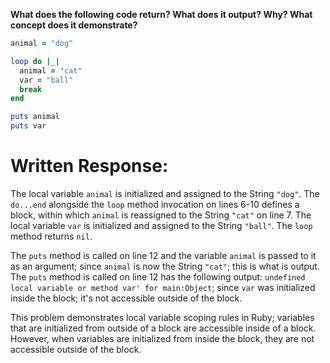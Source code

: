 **What does the following code return? What does it output? Why? What concept does it demonstrate?**

```ruby
animal = "dog"

loop do |_|
  animal = "cat"
  var = "ball"
  break
end

puts animal
puts var
```
# Written Response:

The local variable `animal` is initialized and assigned to the String `"dog"`. The `do...end` alongside the `loop` method invocation on lines 6-10 defines a block, within which `animal` is reassigned to the String `"cat"` on line 7. The local variable `var` is initialized and assigned to the String `"ball"`. The `loop` method returns `nil`.

The `puts` method is called on line 12 and the variable `animal` is passed to it as an argument; since `animal` is now the String `"cat"`; this is what is output. The `puts` method is called on line 12 has the following output: `undefined local variable or method var' for main:Object`; since `var` was initialized inside the block; it's not accessible outside of the block.

This problem demonstrates local variable scoping rules in Ruby; variables that are initialized from outside of a block are accessible inside of a block. However, when variables are initialized from inside the block, they are not accessible outside of the block.






